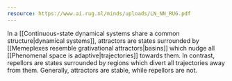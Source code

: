 ```yaml
---
resource: https://www.ai.rug.nl/minds/uploads/LN_NN_RUG.pdf
---
```


In a [[Continuous-state dynamical systems share a common structure|dynamical systems]], attractors are states surrounded by [[Memeplexes resemble grativational attractors|basins]] which nudge all [[Phenomenal space is adaptive|trajectories]] towards them. In contrast, repellors are states surrounded by regions which divert all trajectories away from them. Generally, attractors are stable, while repellors are not.